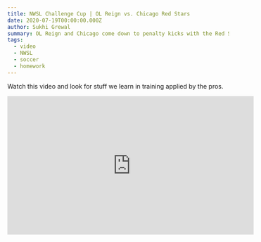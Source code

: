 ```yaml
---
title: NWSL Challenge Cup | OL Reign vs. Chicago Red Stars
date: 2020-07-19T00:00:00.000Z
author: Sukhi Grewal
summary: OL Reign and Chicago come down to penalty kicks with the Red Stars claiming the final spot in the Challenge Cup Semifinals.
tags:  
  - video
  - NWSL
  - soccer
  - homework
---  
```


Watch this video and look for stuff we learn in training applied by the pros.

<iframe width="560" height="315" src="https://www.youtube.com/embed/0jDuOxY42QY" frameborder="0" allow="accelerometer; autoplay; encrypted-media; gyroscope; picture-in-picture" allowfullscreen></iframe>

